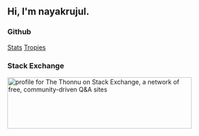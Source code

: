 ## Hi, I'm nayakrujul.

### Github

[Stats](https://github-readme-stats.vercel.app/api?username=nayakrujul&hide_rank=true&hide=issues,contribs&theme=onedark&include_all_commits=true)
[Tropies](https://github-profile-trophy.vercel.app/?username=nayakrujul&rank=SSS,SS,S,AAA,AA,A&theme=onestar)

### Stack Exchange

<a href="https://stackexchange.com/users/24872620/the-thonnu"><img src="https://stackexchange.com/users/flair/24872620.png" width="416" height="116" alt="profile for The Thonnu on Stack Exchange, a network of free, community-driven Q&amp;A sites" title="profile for The Thonnu on Stack Exchange, a network of free, community-driven Q&amp;A sites" /></a>
